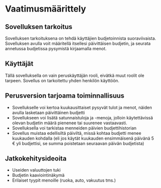 # Vaatimusmäärittely

## Sovelluksen tarkoitus

Sovelluksen tarkoituksena on tehdä käyttäjien budjetoinnista suoraviivaista. Sovelluksen avulla voit määritellä itsellesi päivittäisen budjetin, ja seurata annetussa budjetissa pysymistä kirjaamalla menot.

## Käyttäjät

Tällä sovelluksella on vain peruskäyttäjän rooli, eivätkä muut roolit ole tarpeen. Sovellus on tarkoitettu yhden henkilön käyttöön.

## Perusversion tarjoama toiminnallisuus

- Sovellukselle voi kertoa kuukausittaiset pysyvät tulot ja menot, näiden avulla lasketaan päivittäinen budjetti
- Sovellukseen voi lisätä satunnaistuloja ja -menoja, jolloin käytettävissä olevan budjetin määrä pienenee tai suurenee vastaavasti.
- Sovelluksella voi tarkistaa menneiden päivien budjettihistorian
- Sovellus muistaa edellisiltä päiviltä, missä kohtaa budjetti menee kuukauden kohdalla (eli jos käytät kuukauden ensimmäisenä päivänä 5 € yli budjettisi, se summa poistetaan seuraavan päivän budjetista)

## Jatkokehitysideoita

- Useiden valuuttojen tuki
- Budjetin kaaviointinäkymä
- Erilaiset tyypit menoille (ruoka, auto, vakuutus tms.)
